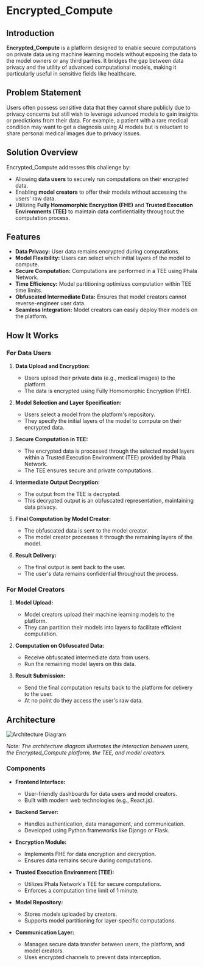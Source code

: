 # Encrypted_Compute

## Introduction

**Encrypted_Compute** is a platform designed to enable secure computations on private data using machine learning models without exposing the data to the model owners or any third parties. It bridges the gap between data privacy and the utility of advanced computational models, making it particularly useful in sensitive fields like healthcare.

## Problem Statement

Users often possess sensitive data that they cannot share publicly due to privacy concerns but still wish to leverage advanced models to gain insights or predictions from their data. For example, a patient with a rare medical condition may want to get a diagnosis using AI models but is reluctant to share personal medical images due to privacy issues.

## Solution Overview

Encrypted_Compute addresses this challenge by:

- Allowing **data users** to securely run computations on their encrypted data.
- Enabling **model creators** to offer their models without accessing the users' raw data.
- Utilizing **Fully Homomorphic Encryption (FHE)** and **Trusted Execution Environments (TEE)** to maintain data confidentiality throughout the computation process.

## Features

- **Data Privacy:** User data remains encrypted during computations.
- **Model Flexibility:** Users can select which initial layers of the model to compute.
- **Secure Computation:** Computations are performed in a TEE using Phala Network.
- **Time Efficiency:** Model partitioning optimizes computation within TEE time limits.
- **Obfuscated Intermediate Data:** Ensures that model creators cannot reverse-engineer user data.
- **Seamless Integration:** Model creators can easily deploy their models on the platform.

## How It Works

### For Data Users

1. **Data Upload and Encryption:**
   - Users upload their private data (e.g., medical images) to the platform.
   - The data is encrypted using Fully Homomorphic Encryption (FHE).

2. **Model Selection and Layer Specification:**
   - Users select a model from the platform's repository.
   - They specify the initial layers of the model to compute on their encrypted data.

3. **Secure Computation in TEE:**
   - The encrypted data is processed through the selected model layers within a Trusted Execution Environment (TEE) provided by Phala Network.
   - The TEE ensures secure and private computations.

4. **Intermediate Output Decryption:**
   - The output from the TEE is decrypted.
   - This decrypted output is an obfuscated representation, maintaining data privacy.

5. **Final Computation by Model Creator:**
   - The obfuscated data is sent to the model creator.
   - The model creator processes it through the remaining layers of the model.

6. **Result Delivery:**
   - The final output is sent back to the user.
   - The user's data remains confidential throughout the process.

### For Model Creators

1. **Model Upload:**
   - Model creators upload their machine learning models to the platform.
   - They can partition their models into layers to facilitate efficient computation.

2. **Computation on Obfuscated Data:**
   - Receive obfuscated intermediate data from users.
   - Run the remaining model layers on this data.

3. **Result Submission:**
   - Send the final computation results back to the platform for delivery to the user.
   - At no point do they access the user's raw data.

## Architecture

![Architecture Diagram](architecture_diagram.png)

*Note: The architecture diagram illustrates the interaction between users, the Encrypted_Compute platform, the TEE, and model creators.*

### Components

- **Frontend Interface:**
  - User-friendly dashboards for data users and model creators.
  - Built with modern web technologies (e.g., React.js).

- **Backend Server:**
  - Handles authentication, data management, and communication.
  - Developed using Python frameworks like Django or Flask.

- **Encryption Module:**
  - Implements FHE for data encryption and decryption.
  - Ensures data remains secure during computations.

- **Trusted Execution Environment (TEE):**
  - Utilizes Phala Network's TEE for secure computations.
  - Enforces a computation time limit of 1 minute.

- **Model Repository:**
  - Stores models uploaded by creators.
  - Supports model partitioning for layer-specific computations.

- **Communication Layer:**
  - Manages secure data transfer between users, the platform, and model creators.
  - Uses encrypted channels to prevent data interception.

